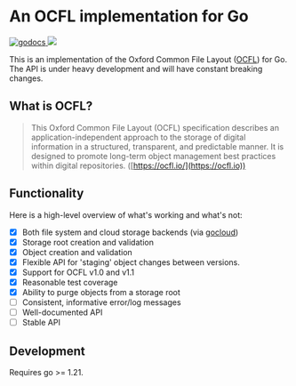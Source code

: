 # An OCFL implementation for Go


<a href="https://godoc.org/github.com/srerickson/ocfl-go">
    <img src="https://godoc.org/github.com/srerickson/ocfl-go?status.svg" alt="godocs"/>
</a>
<a href="https://goreportcard.com/report/github.com/srerickson/ocfl-go">
    <img src="https://goreportcard.com/badge/github.com/srerickson/ocfl-go">
</a>

This is an implementation of the Oxford Common File Layout
([OCFL](https://ocfl.io/)) for Go. The API is under heavy
development and will have constant breaking changes.

## What is OCFL?

> This Oxford Common File Layout (OCFL) specification describes an
> application-independent approach to the storage of digital information in a
> structured, transparent, and predictable manner. It is designed to promote
> long-term object management best practices within digital repositories.
> ([https://ocfl.io/](https://ocfl.io))

## Functionality

Here is a high-level overview of what's working and what's not:

- [x] Both file system and cloud storage backends (via [gocloud](https://gocloud.dev/howto/blob/))
- [x] Storage root creation and validation
- [x] Object creation and validation
- [x] Flexible API for 'staging' object changes between versions.
- [x] Support for OCFL v1.0 and v1.1 
- [x] Reasonable test coverage
- [x] Ability to purge objects from a storage root
- [ ] Consistent, informative error/log messages
- [ ] Well-documented API
- [ ] Stable API

## Development

Requires go >= 1.21.
